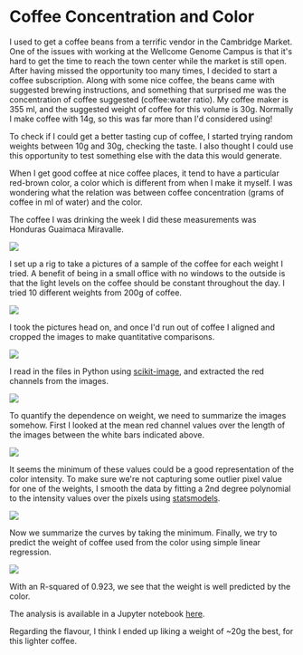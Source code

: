 # Coffee Concentration and Color

I used to get a coffee beans from a terrific vendor in the Cambridge Market. One of the issues with working at the Wellcome Genome Campus is that it's hard to get the time to reach the town center while the market is still open. After having missed the opportunity too many times, I decided to start a coffee subscription. Along with some nice coffee, the beans came with suggested brewing instructions, and something that surprised me was the concentration of coffee suggested (coffee:water ratio). My coffee maker is 355 ml, and the suggested weight of coffee for this volume is 30g. Normally I make coffee with 14g, so this was far more than I'd considered using! 

To check if I could get a better tasting cup of coffee, I started trying random weights between 10g and 30g, checking the taste. I also thought I could use this opportunity to test something else with the data this would generate.

When I get good coffee at nice coffee places, it tend to have a particular red-brown color, a color which is different from when I make it myself. I was wondering what the relation was between coffee concentration (grams of coffee in ml of water) and the color.

The coffee I was drinking the week I did these measurements was Honduras Guaimaca Miravalle.

![](figures/DSCF9831.jpg)

I set up a rig to take a pictures of a sample of the coffee for each weight I tried. A benefit of being in a small office with no windows to the outside is that the light levels on the coffee should be constant throughout the day. I tried 10 different weights from 200g of coffee.

![](figures/DSCF9841.jpg)

I took the pictures head on, and once I'd run out of coffee I aligned and cropped the images to make quantitative comparisons.

![](figures/16.05g.jpg)

I read in the files in Python using [scikit-image](http://scikit-image.org/), and extracted the red channels from the images.

![](figures/red_channel_images.png)

To quantify the dependence on weight, we need to summarize the images somehow. First I looked at the mean red channel values over the length of the images between the white bars indicated above.

![](figures/mean-pixel-measurements.png)

It seems the minimum of these values could be a good representation of the color intensity. To make sure we're not capturing some outlier pixel value for one of the weights, I smooth the data by fitting a 2nd degree polynomial to the intensity values over the pixels using [statsmodels](http://statsmodels.sourceforge.net/).

![](figures/mean-pixel-model-predictions.png)

Now we summarize the curves by taking the minimum. Finally, we try to predict the weight of coffee used from the color using simple linear regression.

![](figures/color-vs-weight.png)

With an R-squared of 0.923, we see that the weight is well predicted by the color.

The analysis is available in a Jupyter notebook [here](https://github.com/vals/coffee-colors).

Regarding the flavour, I think I ended up liking a weight of ~20g the best, for this lighter coffee.

